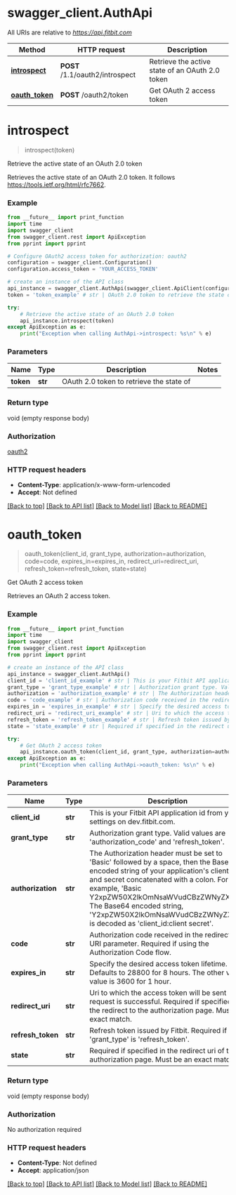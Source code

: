 # swagger_client.AuthApi

All URIs are relative to *https://api.fitbit.com*

| Method                                    | HTTP request                    | Description                                     |
| ----------------------------------------- | ------------------------------- | ----------------------------------------------- |
| [**introspect**](AuthApi.md#introspect)   | **POST** /1.1/oauth2/introspect | Retrieve the active state of an OAuth 2.0 token |
| [**oauth_token**](AuthApi.md#oauth_token) | **POST** /oauth2/token          | Get OAuth 2 access token                        |

# **introspect**

> introspect(token)

Retrieve the active state of an OAuth 2.0 token

Retrieves the active state of an OAuth 2.0 token. It follows https://tools.ietf.org/html/rfc7662.

### Example

```python
from __future__ import print_function
import time
import swagger_client
from swagger_client.rest import ApiException
from pprint import pprint

# Configure OAuth2 access token for authorization: oauth2
configuration = swagger_client.Configuration()
configuration.access_token = 'YOUR_ACCESS_TOKEN'

# create an instance of the API class
api_instance = swagger_client.AuthApi(swagger_client.ApiClient(configuration))
token = 'token_example' # str | OAuth 2.0 token to retrieve the state of

try:
    # Retrieve the active state of an OAuth 2.0 token
    api_instance.introspect(token)
except ApiException as e:
    print("Exception when calling AuthApi->introspect: %s\n" % e)
```

### Parameters

| Name      | Type    | Description                              | Notes |
| --------- | ------- | ---------------------------------------- | ----- |
| **token** | **str** | OAuth 2.0 token to retrieve the state of |

### Return type

void (empty response body)

### Authorization

[oauth2](../README.md#oauth2)

### HTTP request headers

- **Content-Type**: application/x-www-form-urlencoded
- **Accept**: Not defined

[[Back to top]](#) [[Back to API list]](../README.md#documentation-for-api-endpoints) [[Back to Model list]](../README.md#documentation-for-models) [[Back to README]](../README.md)

# **oauth_token**

> oauth_token(client_id, grant_type, authorization=authorization, code=code, expires_in=expires_in, redirect_uri=redirect_uri, refresh_token=refresh_token, state=state)

Get OAuth 2 access token

Retrieves an OAuth 2 access token.

### Example

```python
from __future__ import print_function
import time
import swagger_client
from swagger_client.rest import ApiException
from pprint import pprint

# create an instance of the API class
api_instance = swagger_client.AuthApi()
client_id = 'client_id_example' # str | This is your Fitbit API application id from your settings on dev.fitbit.com.
grant_type = 'grant_type_example' # str | Authorization grant type. Valid values are 'authorization_code' and 'refresh_token'.
authorization = 'authorization_example' # str | The Authorization header must be set to 'Basic' followed by a space, then the Base64 encoded string of your application's client id and secret concatenated with a colon. For example, 'Basic Y2xpZW50X2lkOmNsaWVudCBzZWNyZXQ='. The Base64 encoded string, 'Y2xpZW50X2lkOmNsaWVudCBzZWNyZXQ=', is decoded as 'client_id:client secret'. (optional)
code = 'code_example' # str | Authorization code received in the redirect as URI parameter. Required if using the Authorization Code flow. (optional)
expires_in = 'expires_in_example' # str | Specify the desired access token lifetime. Defaults to 28800 for 8 hours. The other valid value is 3600 for 1 hour. (optional)
redirect_uri = 'redirect_uri_example' # str | Uri to which the access token will be sent if the request is successful. Required if specified in the redirect to the authorization page. Must be exact match. (optional)
refresh_token = 'refresh_token_example' # str | Refresh token issued by Fitbit. Required if 'grant_type' is 'refresh_token'. (optional)
state = 'state_example' # str | Required if specified in the redirect uri of the authorization page. Must be an exact match. (optional)

try:
    # Get OAuth 2 access token
    api_instance.oauth_token(client_id, grant_type, authorization=authorization, code=code, expires_in=expires_in, redirect_uri=redirect_uri, refresh_token=refresh_token, state=state)
except ApiException as e:
    print("Exception when calling AuthApi->oauth_token: %s\n" % e)
```

### Parameters

| Name              | Type    | Description                                                                                                                                                                                                                                                                                                                                                                            | Notes      |
| ----------------- | ------- | -------------------------------------------------------------------------------------------------------------------------------------------------------------------------------------------------------------------------------------------------------------------------------------------------------------------------------------------------------------------------------------- | ---------- |
| **client_id**     | **str** | This is your Fitbit API application id from your settings on dev.fitbit.com.                                                                                                                                                                                                                                                                                                           |
| **grant_type**    | **str** | Authorization grant type. Valid values are &#39;authorization_code&#39; and &#39;refresh_token&#39;.                                                                                                                                                                                                                                                                                   |
| **authorization** | **str** | The Authorization header must be set to &#39;Basic&#39; followed by a space, then the Base64 encoded string of your application&#39;s client id and secret concatenated with a colon. For example, &#39;Basic Y2xpZW50X2lkOmNsaWVudCBzZWNyZXQ&#x3D;&#39;. The Base64 encoded string, &#39;Y2xpZW50X2lkOmNsaWVudCBzZWNyZXQ&#x3D;&#39;, is decoded as &#39;client_id:client secret&#39;. | [optional] |
| **code**          | **str** | Authorization code received in the redirect as URI parameter. Required if using the Authorization Code flow.                                                                                                                                                                                                                                                                           | [optional] |
| **expires_in**    | **str** | Specify the desired access token lifetime. Defaults to 28800 for 8 hours. The other valid value is 3600 for 1 hour.                                                                                                                                                                                                                                                                    | [optional] |
| **redirect_uri**  | **str** | Uri to which the access token will be sent if the request is successful. Required if specified in the redirect to the authorization page. Must be exact match.                                                                                                                                                                                                                         | [optional] |
| **refresh_token** | **str** | Refresh token issued by Fitbit. Required if &#39;grant_type&#39; is &#39;refresh_token&#39;.                                                                                                                                                                                                                                                                                           | [optional] |
| **state**         | **str** | Required if specified in the redirect uri of the authorization page. Must be an exact match.                                                                                                                                                                                                                                                                                           | [optional] |

### Return type

void (empty response body)

### Authorization

No authorization required

### HTTP request headers

- **Content-Type**: Not defined
- **Accept**: application/json

[[Back to top]](#) [[Back to API list]](../README.md#documentation-for-api-endpoints) [[Back to Model list]](../README.md#documentation-for-models) [[Back to README]](../README.md)
